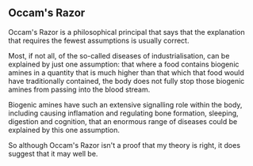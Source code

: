 ## Occam's Razor

Occam's Razor is a philosophical principal that says that the explanation that requires the fewest assumptions is usually correct.

Most, if not all, of the so-called diseases of industrialisation, can be explained by just one assumption: that where a food contains biogenic amines in a quantity that is much higher than that which that food would have traditionally contained, the body does not fully stop those biogenic amines from passing into the blood stream.

Biogenic amines have such an extensive signalling role within the body, including causing inflamation and regulating bone formation, sleeping, digestion and cognition, that an enormous range of diseases could be explained by this one assumption.

So although Occam's Razor isn't a proof that my theory is right, it does suggest that it may well be.